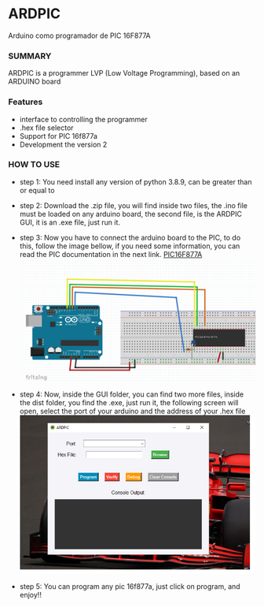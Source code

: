 # ARDPIC
Arduino como programador de PIC 16F877A

### SUMMARY
ARDPIC is a programmer LVP (Low Voltage Programming), based on an ARDUINO board


### Features
- interface to controlling the programmer
- .hex file selector
- Support for PIC 16f877a
- Development the version 2

### HOW TO USE
- step 1:
You need install any version of python 3.8.9, can be greater than or equal to

- step 2:
Download the .zip file, you will find inside two files, the .ino file must be loaded on any arduino board, the second file, is the ARDPIC GUI, it is an .exe file, just run it. 

- step 3: 
Now you have to connect the arduino board to the PIC, to do this, follow the  image bellow, if you need some information, you can read the PIC documentation in the next link. [PIC16F877A](https://ww1.microchip.com/downloads/en/devicedoc/39582b.pdf "PIC16F877A")
![Diagrama](https://github.com/AlexisOvando/ARDPIC/blob/main/ARDPIC/DIAGRAMA.PNG)

- step 4:
Now, inside the GUI folder, you can find two more files, inside the dist folder, you find the .exe, just run it, the following screen will open, select the port of your arduino and the address of your .hex file
![ARDPIC](https://github.com/AlexisOvando/ARDPIC/blob/main/ARDPIC/ARDPIC.png)

- step 5:
You can program any pic 16f877a, just click on program, and enjoy!!
